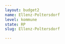 ```yaml
---
layout: budget2
name: Ellenz-Poltersdorf
level: kommune
state: RP
slug: Ellenz-Poltersdorf

---
```



